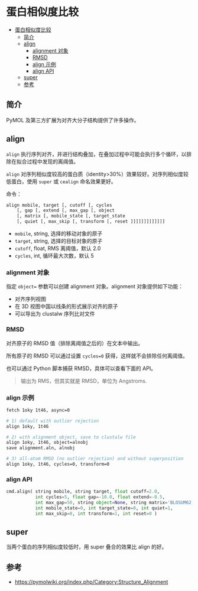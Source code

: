# 蛋白相似度比较

- [蛋白相似度比较](#蛋白相似度比较)
  - [简介](#简介)
  - [align](#align)
    - [alignment 对象](#alignment-对象)
    - [RMSD](#rmsd)
    - [align 示例](#align-示例)
    - [align API](#align-api)
  - [super](#super)
  - [参考](#参考)

## 简介

PyMOL 及第三方扩展为对齐大分子结构提供了许多操作。

## align

`align` 执行序列对齐，并进行结构叠加，在叠加过程中可能会执行多个循环，以排除在拟合过程中发现的离阈值。

`align` 对序列相似度较高的蛋白质（identity>30%）效果较好。对序列相似度较低蛋白，使用 `super` 或 `cealign` 命名效果更好。

命令：

```sh
align mobile, target [, cutoff [, cycles
    [, gap [, extend [, max_gap [, object
    [, matrix [, mobile_state [, target_state
    [, quiet [, max_skip [, transform [, reset ]]]]]]]]]]]]]
```

- `mobile`, string, 选择的移动对象的原子
- `target`, string, 选择的目标对象的原子
- `cutoff`, float, RMS 离阈值，默认 2.0
- `cycles`, int, 循环最大次数，默认 5

### alignment 对象

指定 `object=` 参数可以创建 alignment 对象。alignment 对象提供如下功能：

- 对齐序列视图
- 在 3D 视图中国以线条的形式展示对齐的原子
- 可以导出为 clustalw 序列比对文件

### RMSD

对齐原子的 RMSD 值（排除离阈值之后的）在文本中输出。

所有原子的 RMSD 可以通过设置 `cycles=0` 获得，这样就不会排除任何离阈值。

也可以通过 Python 脚本捕获 RMSD，具体可以查看下面的 API。

> 输出为 RMS，但其实就是 RMSD，单位为 Angstroms.

### align 示例

```sh
fetch 1oky 1t46, async=0

# 1) default with outlier rejection
align 1oky, 1t46

# 2) with alignment object, save to clustalw file
align 1oky, 1t46, object=alnobj
save alignment.aln, alnobj

# 3) all-atom RMSD (no outlier rejection) and without superposition
align 1oky, 1t46, cycles=0, transform=0
```

### align API

```python
cmd.align( string mobile, string target, float cutoff=2.0,
           int cycles=5, float gap=-10.0, float extend=-0.5,
           int max_gap=50, string object=None, string matrix='BLOSUM62',
           int mobile_state=0, int target_state=0, int quiet=1,
           int max_skip=0, int transform=1, int reset=0 )
```

## super

当两个蛋白的序列相似度较低时，用 super 叠合的效果比 align 的好。

## 参考

- https://pymolwiki.org/index.php/Category:Structure_Alignment
